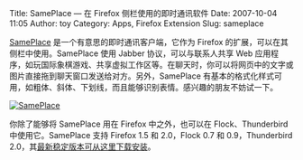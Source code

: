 Title: SamePlace — 在 Firefox 侧栏使用的即时通讯软件
Date: 2007-10-04 11:05
Author: toy
Category: Apps, Firefox Extension
Slug: sameplace

[SamePlace](http://sameplace.cc/) 是一个有意思的即时通讯客户端，它作为
Firefox 的扩展，可以在其侧栏中使用。SamePlace 使用 Jabber
协议，可以与联系人共享 Web
应用程序，如玩国际象棋游戏、共享虚拟工作区等。在聊天时，你可以将网页中的文字或图片直接拖到聊天窗口发送给对方。另外，SamePlace
有基本的格式化样式可用，如粗体、斜体、下划线，而且能够识别表情。感兴趣的朋友不妨试一下。

[![SamePlace](http://i.linuxtoy.org/i/2007/10/sameplace_s.png)](http://i.linuxtoy.org/i/2007/10/sameplace.png)

你除了能够将 SamePlace 用在 Firefox 中之外，也可以在 Flock、Thunderbird
中使用它。SamePlace 支持 Firefox 1.5 和 2.0，Flock 0.7 和
0.9，Thunderbird
2.0，其[最新稳定版本可从这里下载安装](http://sameplace.cc/download)。
